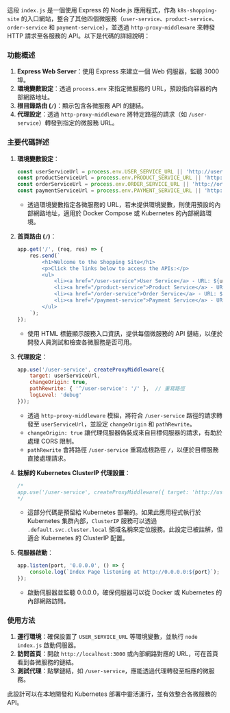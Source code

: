 這段 `index.js` 是一個使用 Express 的 Node.js 應用程式，作為 `k8s-shopping-site` 的入口網站，整合了其他四個微服務（`user-service`、`product-service`、`order-service` 和 `payment-service`），並透過 `http-proxy-middleware` 來轉發 HTTP 請求至各服務的 API。以下是代碼的詳細說明：

### 功能概述
1. **Express Web Server**：使用 Express 來建立一個 Web 伺服器，監聽 3000 埠。
2. **環境變數設定**：透過 `process.env` 來指定微服務的 URL，預設指向容器的內部網路地址。
3. **根目錄路由 (`/`)**：顯示包含各微服務 API 的鏈結。
4. **代理設定**：透過 `http-proxy-middleware` 將特定路徑的請求（如 `/user-service`）轉發到指定的微服務 URL。

### 主要代碼詳述

1. **環境變數設定**：
   ```javascript
   const userServiceUrl = process.env.USER_SERVICE_URL || 'http://user-service:3001';
   const productServiceUrl = process.env.PRODUCT_SERVICE_URL || 'http://product-service:3002';
   const orderServiceUrl = process.env.ORDER_SERVICE_URL || 'http://order-service:3003';
   const paymentServiceUrl = process.env.PAYMENT_SERVICE_URL || 'http://payment-service:3004';
   ```
   - 透過環境變數指定各微服務的 URL，若未提供環境變數，則使用預設的內部網路地址，適用於 Docker Compose 或 Kubernetes 的內部網路環境。

2. **首頁路由 (`/`)**：
   ```javascript
   app.get('/', (req, res) => {
       res.send(`
           <h1>Welcome to the Shopping Site</h1>
           <p>Click the links below to access the APIs:</p>
           <ul>
               <li><a href="/user-service">User Service</a> - URL: ${userServiceUrl}</li>
               <li><a href="/product-service">Product Service</a> - URL: ${productServiceUrl}</li>
               <li><a href="/order-service">Order Service</a> - URL: ${orderServiceUrl}</li>
               <li><a href="/payment-service">Payment Service</a> - URL: ${paymentServiceUrl}</li>
           </ul>
       `);
   });
   ```
   - 使用 HTML 標籤顯示服務入口資訊，提供每個微服務的 API 鏈結，以便於開發人員測試和檢查各微服務是否可用。

3. **代理設定**：
   ```javascript
   app.use('/user-service', createProxyMiddleware({ 
       target: userServiceUrl, 
       changeOrigin: true, 
       pathRewrite: { '^/user-service': '/' },  // 重寫路徑
       logLevel: 'debug' 
   }));
   ```
   - 透過 `http-proxy-middleware` 模組，將符合 `/user-service` 路徑的請求轉發至 `userServiceUrl`，並設定 `changeOrigin` 和 `pathRewrite`。
   - `changeOrigin: true` 讓代理伺服器偽裝成來自目標伺服器的請求，有助於處理 CORS 限制。
   - `pathRewrite` 會將路徑 `/user-service` 重寫成根路徑 `/`，以便於目標服務直接處理請求。

4. **註解的 Kubernetes ClusterIP 代理設置**：
   ```javascript
   /*
   app.use('/user-service', createProxyMiddleware({ target: 'http://user-service.default.svc.cluster.local:3001', changeOrigin: true }));
   */
   ```
   - 這部分代碼是預留給 Kubernetes 部署的。如果此應用程式執行於 Kubernetes 集群內部，`ClusterIP` 服務可以透過 `.default.svc.cluster.local` 領域名稱來定位服務。此設定已被註解，但適合 Kubernetes 的 ClusterIP 配置。

5. **伺服器啟動**：
   ```javascript
   app.listen(port, '0.0.0.0', () => {
       console.log(`Index Page listening at http://0.0.0.0:${port}`);
   });
   ```
   - 啟動伺服器並監聽 0.0.0.0，確保伺服器可以從 Docker 或 Kubernetes 的內部網路訪問。

### 使用方法
1. **運行環境**：確保設置了 `USER_SERVICE_URL` 等環境變數，並執行 `node index.js` 啟動伺服器。
2. **訪問首頁**：開啟 `http://localhost:3000` 或內部網路對應的 URL，可在首頁看到各微服務的鏈結。
3. **測試代理**：點擊鏈結，如 `/user-service`，應能透過代理轉發至相應的微服務。

此設計可以在本地開發和 Kubernetes 部署中靈活運行，並有效整合各微服務的 API。